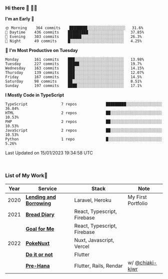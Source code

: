 ### Hi there 👋 🧑‍💻



<!--START_SECTION:waka-->
**I'm an Early 🐤** 

```text
🌞 Morning    364 commits    ████████░░░░░░░░░░░░░░░░░   31.6% 
🌆 Daytime    436 commits    █████████░░░░░░░░░░░░░░░░   37.85% 
🌃 Evening    303 commits    ██████░░░░░░░░░░░░░░░░░░░   26.3% 
🌙 Night      49 commits     █░░░░░░░░░░░░░░░░░░░░░░░░   4.25%

```
📅 **I'm Most Productive on Tuesday** 

```text
Monday       161 commits    ███░░░░░░░░░░░░░░░░░░░░░░   13.98% 
Tuesday      227 commits    █████░░░░░░░░░░░░░░░░░░░░   19.7% 
Wednesday    163 commits    ███░░░░░░░░░░░░░░░░░░░░░░   14.15% 
Thursday     139 commits    ███░░░░░░░░░░░░░░░░░░░░░░   12.07% 
Friday       167 commits    ███░░░░░░░░░░░░░░░░░░░░░░   14.5% 
Saturday     98 commits     ██░░░░░░░░░░░░░░░░░░░░░░░   8.51% 
Sunday       197 commits    ████░░░░░░░░░░░░░░░░░░░░░   17.1%

```


**I Mostly Code in TypeScript** 

```text
TypeScript               7 repos             █████████░░░░░░░░░░░░░░░░   36.84% 
HTML                     2 repos             ██░░░░░░░░░░░░░░░░░░░░░░░   10.53% 
PHP                      2 repos             ██░░░░░░░░░░░░░░░░░░░░░░░   10.53% 
JavaScript               2 repos             ██░░░░░░░░░░░░░░░░░░░░░░░   10.53% 
Python                   1 repo              █░░░░░░░░░░░░░░░░░░░░░░░░   5.26%

```



 Last Updated on 15/01/2023 19:34:58 UTC
<!--END_SECTION:waka-->


<br />

### List of My Work🚀

| Year | Service | Stack | Note |
|--|--|--|--|
| 2020 | [**Lending and Borrowing**](https://lending-and-borrowing.herokuapp.com/) | Laravel, Heroku | My First Portfolio |
| 2021 | [**Bread Diary**](https://bread-diary-web.web.app/) | React, Typescript, Firebase | |
|  | [**Goal for Me**](https://goal-for-me.web.app/) | React, Typescript, Firebase | |
| 2022 | [**PokeNuxt**](https://pokenuxt.vercel.app/) | Nuxt, Javascript, Vercel | |
|  | [**Do it or not**](https://apps.apple.com/jp/app/do-it-or-not/id1613818865) | Flutter | |
|  | [**Pre-Hana**](https://apps.apple.com/us/app/%E3%83%97%E3%83%AA%E8%8A%B1-%E7%B5%90%E5%A9%9A%E5%BC%8F%E6%BA%96%E5%82%99%E3%81%AB%E7%89%B9%E5%8C%96%E3%81%97%E3%81%9Ftodo%E7%AE%A1%E7%90%86%E3%82%A2%E3%83%97%E3%83%AA/id1639773221) | Flutter, Rails, Rendar | w/ [@chiaki-kjwr](https://github.com/chiaki-kjwr) |